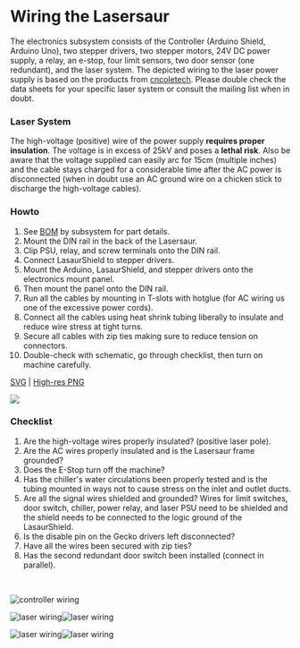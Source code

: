 Wiring the Lasersaur
=====================

The electronics subsystem consists of the Controller (Arduino Shield, Arduino Uno), two stepper drivers, two stepper motors, 24V DC power supply, a relay, an e-stop, four limit sensors, two door sensor (one redundant), and the laser system. The depicted wiring to the laser power supply is based on the products from [cncoletech](http://cncoletech.com/). Please double check the data sheets for your specific laser system or consult the mailing list when in doubt.


### Laser System

The high-voltage (positive) wire of the power supply **requires proper insulation**. The voltage is in excess of 25kV and poses a **lethal risk**. Also be aware that the voltage supplied can easily arc for 15cm (multiple inches) and the cable stays charged for a considerable time after the AC power is disconnected (when in doubt use an AC ground wire on a chicken stick to discharge the high-voltage cables).

### Howto

1. See [BOM](bom.md) by subsystem for part details.
2. Mount the DIN rail in the back of the Lasersaur.
3. Clip PSU, relay, and screw terminals onto the DIN rail.
4. Connect LasaurShield to stepper drivers.
5. Mount the Arduino, LasaurShield, and stepper drivers onto the electronics mount panel. 
6. Then mount the panel onto the DIN rail.
7. Run all the cables by mounting in T-slots with hotglue (for AC wiring us one of the excessive power cords).
8. Connect all the cables using heat shrink tubing liberally to insulate and reduce wire stress at tight turns.
9. Secure all cables with zip ties making sure to reduce tension on connectors.
10. Double-check with schematic, go through checklist, then turn on machine carefully.


[SVG](http://dl.dropbox.com/u/9430160/lasersaur/diagram_wiring.svg) | [High-res PNG](http://farm8.staticflickr.com/7082/7227014208_9a265cf881_o_d.png)


<a href="http://dl.dropbox.com/u/9430160/lasersaur/diagram_wiring.svg"><img src="http://farm8.staticflickr.com/7082/7227014208_e0bf0daf68_z.jpg"></a>


### Checklist

1. Are the high-voltage wires properly insulated? (positive laser pole).
2. Are the AC wires properly insulated and is the Lasersaur frame grounded?
3. Does the E-Stop turn off the machine?
4. Has the chiller's water circulations been properly tested and is the tubing mounted in ways not to cause stress on the inlet and outlet ducts.
5. Are all the signal wires shielded and grounded? Wires for limit switches, door switch, chiller, power relay, and laser PSU need to be shielded and the shield needs to be connected to the logic ground of the LasaurShield.
6. Is the disable pin on the Gecko drivers left disconnected?
7. Have all the wires been secured with zip ties?
8. Has the second redundant door switch been installed (connect in parallel).



<br>



![controller wiring](http://farm9.staticflickr.com/8003/6973305936_af7b60f56d_z.jpg)

![laser wiring](http://farm8.staticflickr.com/7186/7119387413_024fb3852c_n.jpg)![laser wiring](http://farm8.staticflickr.com/7185/7119387815_761fce44db_n.jpg)

![laser wiring](http://farm8.staticflickr.com/7248/6973306754_f7a790b3ab_n.jpg)![laser wiring](http://farm8.staticflickr.com/7111/6973306624_cc9549da00_n.jpg)



